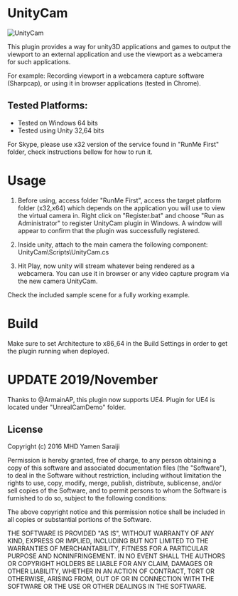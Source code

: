 UnityCam
========
![UnityCam](http://myamens.com/Uploads/UnityCam/UnityCam.gif)

This plugin provides a way for unity3D applications and games to output the viewport to an external application and use the viewport as a webcamera for such applications.

For example: Recording viewport in a webcamera capture software (Sharpcap), or using it in browser applications (tested in Chrome).

Tested Platforms:
-----------------
- Tested on Windows 64 bits
- Tested using Unity 32,64 bits

For Skype, please use x32 version of the service found in "RunMe First" folder, check instructions bellow for how to run it.

Usage
=====

1) Before using, access folder "RunMe First", access the target platform folder (x32,x64) which depends on the application you will use to view the virtual camera in. Right click on "Register.bat" and choose "Run as Administrator" to register UnityCam plugin in Windows. A window will appear to confirm that the plugin was successfully registered.

2) Inside unity, attach to the main camera the following component:
 UnityCam\Scripts\UnityCam.cs

3) Hit Play, now unity will stream whatever being rendered as a webcamera. You can use it in browser or any video capture program via the new camera UnityCam.

Check the included sample scene for a fully working example.

Build
=====
Make sure to set Architecture to x86_64 in the Build Settings in order to get the plugin running when deployed.


UPDATE 2019/November
====================
Thanks to @ArmainAP, this plugin now supports UE4. Plugin for UE4 is located under "UnrealCamDemo" folder.

License
-------

Copyright (c) 2016 MHD Yamen Saraiji

Permission is hereby granted, free of charge, to any person obtaining a copy
of this software and associated documentation files (the "Software"), to deal
in the Software without restriction, including without limitation the rights
to use, copy, modify, merge, publish, distribute, sublicense, and/or sell
copies of the Software, and to permit persons to whom the Software is
furnished to do so, subject to the following conditions:

The above copyright notice and this permission notice shall be included in all
copies or substantial portions of the Software.

THE SOFTWARE IS PROVIDED "AS IS", WITHOUT WARRANTY OF ANY KIND, EXPRESS OR
IMPLIED, INCLUDING BUT NOT LIMITED TO THE WARRANTIES OF MERCHANTABILITY,
FITNESS FOR A PARTICULAR PURPOSE AND NONINFRINGEMENT. IN NO EVENT SHALL THE
AUTHORS OR COPYRIGHT HOLDERS BE LIABLE FOR ANY CLAIM, DAMAGES OR OTHER
LIABILITY, WHETHER IN AN ACTION OF CONTRACT, TORT OR OTHERWISE, ARISING FROM,
OUT OF OR IN CONNECTION WITH THE SOFTWARE OR THE USE OR OTHER DEALINGS IN THE
SOFTWARE.

